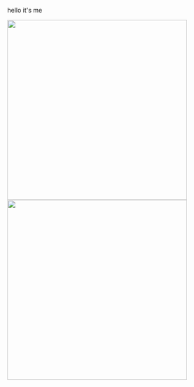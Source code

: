 hello it's me

<!--
**yanagi-ori/yanagi-ori** is a ✨ _special_ ✨ repository because its `README.md` (this file) appears on your GitHub profile.

Here are some ideas to get you started:

- 🔭 I’m currently working on ...
- 🌱 I’m currently learning ...
- 👯 I’m looking to collaborate on ...
- 🤔 I’m looking for help with ...
- 💬 Ask me about ...
- 📫 How to reach me: ...
- 😄 Pronouns: ...
- ⚡ Fun fact: ...
-->


<center>
      <div>
                  <td><img width="410px" align="left" src="https://github-readme-stats.vercel.app/api?username=yanagi-ori&show_icons=true&hide_border=true&count_private=true&layout=compact" /> </td>
                  <td><img width="410px" align="left" src="https://github-readme-stats.vercel.app/api/top-langs/?username=yanagi-ori&hide=html&layout=compact" /> </td>
      </div>
</center>
